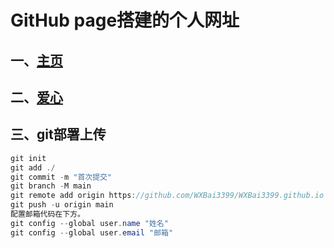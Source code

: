 # GitHub page搭建的个人网址
## 一、[主页](https://wxbai3399.github.io/)
## 二、[爱心](https://wxbai3399.github.io/love.html)
## 三、git部署上传
```java
git init
git add ./
git commit -m "首次提交"
git branch -M main
git remote add origin https://github.com/WXBai3399/WXBai3399.github.io
git push -u origin main
配置邮箱代码在下方。
git config --global user.name "姓名"
git config --global user.email "邮箱"
```
